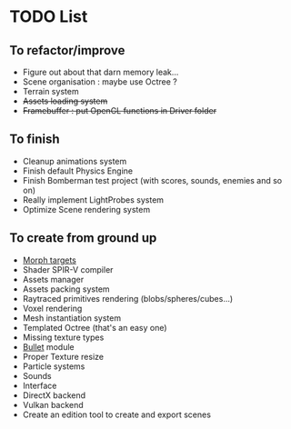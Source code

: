 # TODO List
## To refactor/improve
 - Figure out about that darn memory leak...
 - Scene organisation : maybe use Octree ?
 - Terrain system
 - <s>Assets loading system</s>
 - <s>Framebuffer : put OpenGL functions in Driver folder</s>

## To finish
 - Cleanup animations system
 - Finish default Physics Engine
 - Finish Bomberman test project (with scores, sounds, enemies and so on)
 - Really implement LightProbes system
 - Optimize Scene rendering system

## To create from ground up
 - [Morph targets][2]
 - Shader SPIR-V compiler
 - Assets manager
 - Assets packing system
 - Raytraced primitives rendering (blobs/spheres/cubes...)
 - Voxel rendering
 - Mesh instantiation system
 - Templated Octree (that's an easy one)
 - Missing texture types
 - [Bullet][1] module
 - Proper Texture resize 
 - Particle systems
 - Sounds
 - Interface
 - DirectX backend
 - Vulkan backend
 - Create an edition tool to create and export scenes

[1]: https://github.com/bulletphysics/bullet3
[2]: https://github.com/KhronosGroup/glTF-Tutorials/blob/master/gltfTutorial/gltfTutorial_017_SimpleMorphTarget.md
